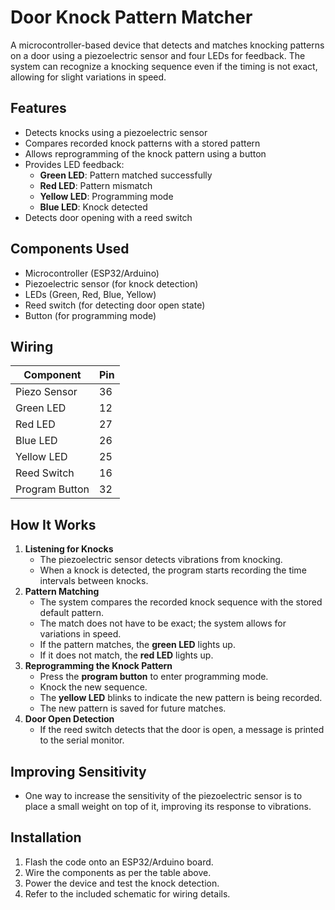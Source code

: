 # Door Knock Pattern Matcher

A microcontroller-based device that detects and matches knocking patterns on a door using a piezoelectric sensor and four LEDs for feedback. The system can recognize a knocking sequence even if the timing is not exact, allowing for slight variations in speed.

## Features

- Detects knocks using a piezoelectric sensor
- Compares recorded knock patterns with a stored pattern
- Allows reprogramming of the knock pattern using a button
- Provides LED feedback:
  - **Green LED**: Pattern matched successfully
  - **Red LED**: Pattern mismatch
  - **Yellow LED**: Programming mode
  - **Blue LED**: Knock detected
- Detects door opening with a reed switch

## Components Used

- Microcontroller (ESP32/Arduino)
- Piezoelectric sensor (for knock detection)
- LEDs (Green, Red, Blue, Yellow)
- Reed switch (for detecting door open state)
- Button (for programming mode)

## Wiring

| Component      | Pin |
| -------------- | --- |
| Piezo Sensor   | 36  |
| Green LED      | 12  |
| Red LED        | 27  |
| Blue LED       | 26  |
| Yellow LED     | 25  |
| Reed Switch    | 16  |
| Program Button | 32  |

## How It Works

1. **Listening for Knocks**
   - The piezoelectric sensor detects vibrations from knocking.
   - When a knock is detected, the program starts recording the time intervals between knocks.
2. **Pattern Matching**
   - The system compares the recorded knock sequence with the stored default pattern.
   - The match does not have to be exact; the system allows for variations in speed.
   - If the pattern matches, the **green LED** lights up.
   - If it does not match, the **red LED** lights up.
3. **Reprogramming the Knock Pattern**
   - Press the **program button** to enter programming mode.
   - Knock the new sequence.
   - The **yellow LED** blinks to indicate the new pattern is being recorded.
   - The new pattern is saved for future matches.
4. **Door Open Detection**
   - If the reed switch detects that the door is open, a message is printed to the serial monitor.

## Improving Sensitivity

- One way to increase the sensitivity of the piezoelectric sensor is to place a small weight on top of it, improving its response to vibrations.

## Installation

1. Flash the code onto an ESP32/Arduino board.
2. Wire the components as per the table above.
3. Power the device and test the knock detection.
4. Refer to the included schematic for wiring details.


